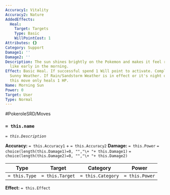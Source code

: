 ```yaml
---
Accuracy1: Vitality
Accuracy2: Nature
AddedEffects:
  Heal:
    Target: Targets
    Type: Basic
    WillPointCost: 1
Attributes: {}
Category: Support
Damage1: ''
Damage2: ''
Description: The sun shines brightly on the Pokemon and makes it feel rejuvenated
  like early in the morning.
Effect: Basic Heal. If successful spend 1 Will point to activate. Complete Heal during
  Sunny Weather. If Rain/Sandstorm Weather is in effect or it's night or you are indoors/underground
  this move only heals 1 HP.
Name: Morning Sun
Power: 0
Target: User
Type: Normal
---
```


#PokeroleSRD/Moves

### `= this.name` 
*`= this.Description`*

**Accuracy:** `= this.Accuracy1` + `= this.Accuracy2`
**Damage:** `= this.Power` `= choice(length(this.Damage1)=0, "","\+ "+ this.Damage1)` `= choice(length(this.Damage2)=0, "","\+ "+ this.Damage2)`

| Type          | Target          | Category          | Power          |
| ------------- | --------------- | ----------------  | -------------- |
| `= this.Type` | `= this.Target` | `= this.Category` | `= this.Power` | 

**Effect:** `= this.Effect`